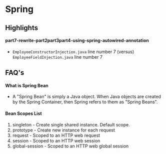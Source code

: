 # Spring

## Highlights

#### part7-rewrite-part2part3part4-using-spring-autowired-annotation

- `EmployeeConstructorInjection.java` line number 7 (versus) `EmployeeFieldInjection.java` line number 7

## FAQ's

#### What is Spring Bean

- A "Spring Bean" is simply a Java object. When Java objects are created by the Spring Container, then Spring refers to them as "Spring Beans".

#### Bean Scopes List
1. singleton - Create single shared instance. Default scope.
2. prototype - Create new instance for each request
3. request - Scoped to an HTTP web request
4. session - Scoped to an HTTP web session
5. global-session - Scoped to an HTTP web global session